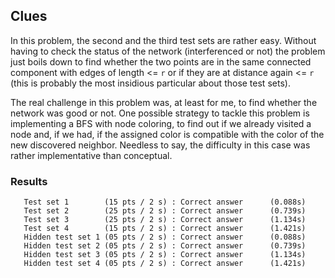 ## Clues
In this problem, the second and the third test sets are rather easy. Without having to check the status of the network (interferenced or not) the problem just boils down to find whether the two points are in the same connected component with edges of length <= `r` or if they are at distance again <= `r` (this is probably the most insidious particular about those test sets).

The real challenge in this problem was, at least for me, to find whether the network was good or not. One possible strategy to tackle this problem is implementing a BFS with node coloring, to find out if we already visited a node and, if we had, if the assigned color is compatible with the color of the new discovered neighbor. Needless to say, the difficulty in this case was rather implementative than conceptual. 

### Results
```
   Test set 1        (15 pts / 2 s) : Correct answer      (0.088s)
   Test set 2        (25 pts / 2 s) : Correct answer      (0.739s)
   Test set 3        (25 pts / 2 s) : Correct answer      (1.134s)
   Test set 4        (15 pts / 2 s) : Correct answer      (1.421s)
   Hidden test set 1 (05 pts / 2 s) : Correct answer      (0.088s)
   Hidden test set 2 (05 pts / 2 s) : Correct answer      (0.739s)
   Hidden test set 3 (05 pts / 2 s) : Correct answer      (1.134s)
   Hidden test set 4 (05 pts / 2 s) : Correct answer      (1.421s)
```
